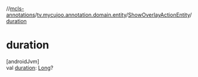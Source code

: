 //[mcls-annotations](../../../index.md)/[tv.mycujoo.annotation.domain.entity](../index.md)/[ShowOverlayActionEntity](index.md)/[duration](duration.md)

# duration

[androidJvm]\
val [duration](duration.md): [Long](https://kotlinlang.org/api/latest/jvm/stdlib/kotlin/-long/index.html)?
